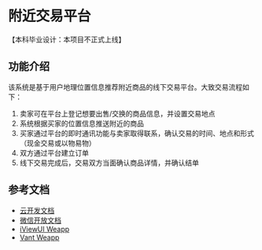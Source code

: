 # 附近交易平台
【本科毕业设计：本项目不正式上线】

## 功能介绍
该系统是基于用户地理位置信息推荐附近商品的线下交易平台。大致交易流程如下：

1.	卖家可在平台上登记想要出售/交换的商品信息，并设置交易地点
2.	系统根据买家的位置信息推送附近的商品
3.	买家通过平台的即时通讯功能与卖家取得联系，确认交易的时间、地点和形式（现金交易或以物易物）
4.	双方通过平台建立订单
5.	线下交易完成后，交易双方当面确认商品详情，并确认结单


## 参考文档

- [云开发文档](https://developers.weixin.qq.com/miniprogram/dev/wxcloud/basis/getting-started.html)
- [微信开放文档](https://developers.weixin.qq.com/miniprogram/dev/framework/)
- [iViewUI Weapp](https://weapp.iviewui.com/)
- [Vant Weapp](https://youzan.github.io/vant-weapp/#/home)